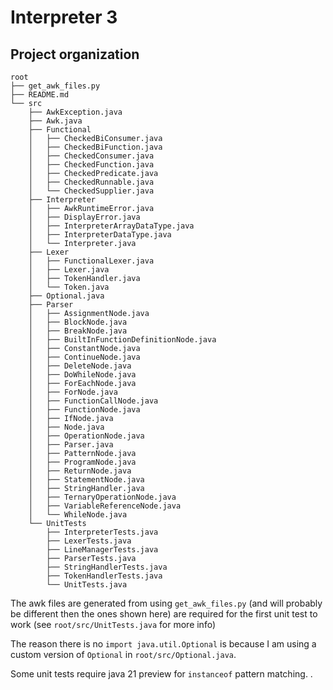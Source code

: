 # Interpreter 3
## Project organization

```
root
├── get_awk_files.py
├── README.md
└── src
    ├── AwkException.java
    ├── Awk.java
    ├── Functional
    │   ├── CheckedBiConsumer.java
    │   ├── CheckedBiFunction.java
    │   ├── CheckedConsumer.java
    │   ├── CheckedFunction.java
    │   ├── CheckedPredicate.java
    │   ├── CheckedRunnable.java
    │   └── CheckedSupplier.java
    ├── Interpreter
    │   ├── AwkRuntimeError.java
    │   ├── DisplayError.java
    │   ├── InterpreterArrayDataType.java
    │   ├── InterpreterDataType.java
    │   └── Interpreter.java
    ├── Lexer
    │   ├── FunctionalLexer.java
    │   ├── Lexer.java
    │   ├── TokenHandler.java
    │   └── Token.java
    ├── Optional.java
    ├── Parser
    │   ├── AssignmentNode.java
    │   ├── BlockNode.java
    │   ├── BreakNode.java
    │   ├── BuiltInFunctionDefinitionNode.java
    │   ├── ConstantNode.java
    │   ├── ContinueNode.java
    │   ├── DeleteNode.java
    │   ├── DoWhileNode.java
    │   ├── ForEachNode.java
    │   ├── ForNode.java
    │   ├── FunctionCallNode.java
    │   ├── FunctionNode.java
    │   ├── IfNode.java
    │   ├── Node.java
    │   ├── OperationNode.java
    │   ├── Parser.java
    │   ├── PatternNode.java
    │   ├── ProgramNode.java
    │   ├── ReturnNode.java
    │   ├── StatementNode.java
    │   ├── StringHandler.java
    │   ├── TernaryOperationNode.java
    │   ├── VariableReferenceNode.java
    │   └── WhileNode.java
    └── UnitTests
        ├── InterpreterTests.java
        ├── LexerTests.java
        ├── LineManagerTests.java
        ├── ParserTests.java
        ├── StringHandlerTests.java
        ├── TokenHandlerTests.java
        └── UnitTests.java
```

The awk files are generated from using `get_awk_files.py` (and will probably be different then the ones shown here) are required for the first unit test to work (see `root/src/UnitTests.java` for more info)

The reason there is no `import java.util.Optional` is because I am using a custom version of `Optional` in `root/src/Optional.java`.

Some unit tests require java 21 preview for `instanceof` pattern matching.
.